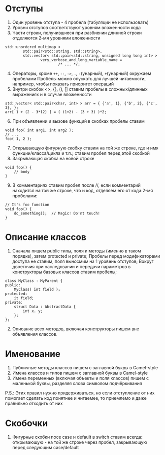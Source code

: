 Отступы
=======

1. Один уровень отступа - 4 пробела (табуляции не использовать)
2. Уровни отступов соответствуют уровням вложенности кода
3. Части строки, получившиеся при разбиении длинной строки отделяются 2-мя уровнями вложенности
```
std::unordered_multimap <
        std::pair<std::string, std::string>,
        std::vector< std::pair<std::string, unsigned long long int> >
                very_verbose_and_long_variable_name =
                        /* ... */;
```
4. Операторы, кроме `++`, `--`, `->`, `.`, `-`(унарный), `+`(унарный) окружаем пробелами
   Пробелы можно опускать для лучшей читаемости, например, чтобы показать приоритет операций
5. Внутри скобок <>, {}, (), [] ставим пробелы в сложных/длинных выражениях и в случае вложенности
```
std::vector< std::pair<char, int> > arr = { {'a', 1}, {'b', 2}, {'c', 3}, };
arr[ 1 + (2 - 3*12) ] = ( (1+2) - (3 + 3) )*2;
```
6. При объявлении и вызове функций в скобках пробелы ставим
```
void foo( int arg1, int arg2 );
// ...
foo( 1, 2 );
```
7. Открывающую фигурную скобку ставим на той же строке, где и имя функции/класса/цикла и т.п.; ставим пробел перед этой скобкой
8. Закрывающая скобка на новой строке
```
void foo() {
    // body
}
```
9. В комментариях ставим пробел после //, если комментарий находится на той же строке, что и код, отделяем его от кода 2-мя пробелами:
```
// It's foo function
void foo() {
    do_something();  // Magic! Do'nt touch!
}
```

Описание классов
================

1. Сначала пишем public типы, поля и методы (именно в таком порядке), затем protected и private;
   Пробелы перед модификаторами доступа не ставим, поля выносмим на 1 уровень отступов;
   Вокруг двоеточия при наследовании и передачи параметров в конструкторы базовых классов ставим пробелы;
```
class MyClass : MyParent {
public:
    MyClass( int field );
protected:
    it field;
private:
    struct Data : AbstractData {
        int x. y;
    };
};
```

2. Описание всех методов, включая конструкторы пишем вне объявления классов.

Именование
==========

1. Публичные методы классов пишем с заглавной буквы в Camel-style
2. Имена классов и типов пишем с заглавной буквы в Camel-style
3. Имена переменных (включая объекты и поля классов) пишем с маленькой буквы, разделяя слова символом подчёркивания

P.S.:
Этих правил нужно придерживаться, но если отступление от них помогает сделать код понятнее и читаемее, то приемлемо и даже правильно отходить от них

Скобочки
==========

1. Фигурные скобки посе case и default в switch ставим всегда: открывающую - на той же строке через пробел, закрывающую перед следующим case/default
